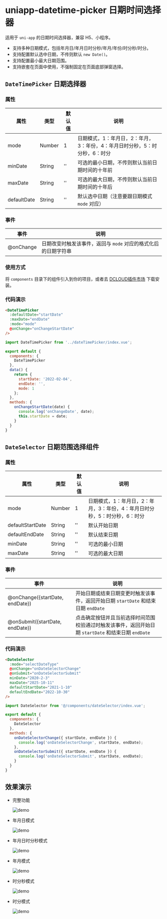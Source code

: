 # uniapp-datetime-picker 日期时间选择器

适用于 `uni-app` 的日期时间选择器，兼容 H5、小程序。

- 支持多种日期模式，包括年月日/年月日时分秒/年月/年份/时分秒/时分。
- 支持配置默认选中日期，不传则默认 `new Date()`。
- 支持配置最小最大日期范围。
- 支持嵌套在页面中使用，不强制固定在页面底部弹窗选择。

## `DateTimePicker` 日期选择器

### 属性

| 属性 | 类型 | 默认值 | 说明 |
| ---- | ---- | ---- | ---- |
| mode | Number | 1 | 日期模式，1：年月日，2：年月，3：年份，4：年月日时分秒，5：时分秒，6：时分 |
| minDate | String | '' | 可选的最小日期，不传则默认当前日期时间的十年前 |
| maxDate | String | '' | 可选的最大日期，不传则默认当前日期时间的十年后 |
| defaultDate | String | '' | 默认选中日期（注意要跟日期模式 `mode` 对应） |

### 事件
| 事件 | 说明 |
| ---- | ---- |
| @onChange | 日期改变时触发该事件，返回与 `mode` 对应的格式化后的日期字符串 |

### 使用方式

将 `components` 目录下的组件引入到你的项目，或者去 [DCLOUD插件市场](https://ext.dcloud.net.cn/plugin?id=7381) 下载安装。

### 代码演示

```html
<DateTimePicker
  :defaultDate="startDate"
  :maxDate="endDate"
  :mode="mode"
  @onChange="onChangeStartDate"
/>
```

```js
import DateTimePicker from '../dateTimePicker/index.vue';

export default {
  components: {
    DateTimePicker
  },
  data() {
    return {
      startDate: '2022-02-04',
      endDate: '',
      mode: 1
    };
  },
  methods: {
    onChangeStartDate(date) {
      console.log('onChangeDate', date);
      this.startDate = date;
    }
  }
}
```


## `DateSelector` 日期范围选择组件

### 属性

| 属性 | 类型 | 默认值 | 说明 |
| ---- | ---- | ---- | ---- |
| mode | Number | 1 | 日期模式，1：年月日，2：年月，3：年份，4：年月日时分秒，5：时分秒，6：时分 |
| defaultStartDate | String | '' | 默认开始日期 |
| defaultEndDate | String | '' | 默认结束日期 |
| minDate | String | '' | 可选的最小日期 |
| maxDate | String | '' | 可选的最大日期 |

### 事件

| 事件 | 说明 |
| ---- | ---- |
| @onChange({startDate, endDate}) | 开始日期或结束日期变更时触发该事件，返回开始日期 `startDate` 和结束日期 `endDate` |
| @onSubmit({startDate, endDate}) | 点击确定按钮并且当前选择时间范围校验通过时触发该事件，返回开始日期 `startDate` 和结束日期 `endDate` |

### 代码演示

```html
<DateSelector
  :mode="selectDateType"
  @onChange="onDateSelectorChange"
  @onSubmit="onDateSelectorSubmit"
  minDate="2020-2-3"
  maxDate="2025-10-11"
  defaultStartDate="2021-1-10"
  defaultEndDate="2022-10-30"
/>
```

```js
import DateSelector from '@/components/dateSelector/index.vue';

export default {
  components: {
    DateSelector
  },
  methods: {
    onDateSelectorChange({ startDate, endDate }) {
      console.log('onDateSelectorChange', startDate, endDate);
    },
    onDateSelectorSubmit({ startDate, endDate }) {
      console.log('onDateSelectorSubmit', startDate, endDate);
    }
  }
}
```


## 效果演示

- 完整功能

  ![demo](/docs/imgs/demo.gif)


- 年月日模式

  ![demo](/docs/imgs/date.jpg)


- 年月日时分秒模式

  ![demo](/docs/imgs/datetime.jpg)


- 年月模式

  ![demo](/docs/imgs/monthRange.jpg)


- 时分秒模式

  ![demo](/docs/imgs/hms.jpg)


- 时分模式

  ![demo](/docs/imgs/hm.jpg)
